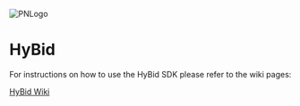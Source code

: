 ![PNLogo](https://github.com/pubnative/pubnative-android-mediation-sdk-private/blob/master/PNLogo.png)

# HyBid #

For instructions on how to use the HyBid SDK please refer to the wiki pages:

[HyBid Wiki](https://github.com/pubnative/pubnative-hybid-android-sdk/wiki)